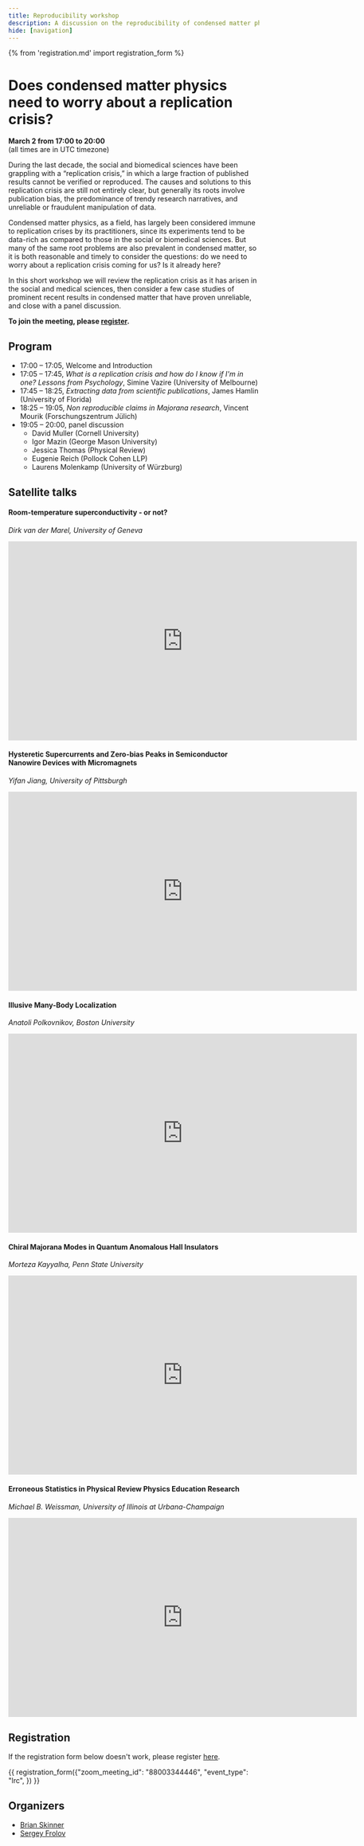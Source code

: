 ```yaml
---
title: Reproducibility workshop
description: A discussion on the reproducibility of condensed matter physics research.
hide: [navigation]
---
```

{% from 'registration.md' import registration_form %}
# Does condensed matter physics need to worry about a replication crisis?
**<time data-format="MMMM D" datetime="2023-03-02T17:00:00+00:00">March 2</time> from <time data-format="H:mm" datetime="2023-03-02T17:00:00+00:00">17:00</time> to <time data-format="H:mm" datetime="2023-03-02T20:00:00+00:00">20:00</time>**  
(all times are in <span class="timezone">UTC</span> timezone)

During the last decade, the social and biomedical sciences have been grappling with a “replication crisis,” in which a large fraction of published results cannot be verified or reproduced. The causes and solutions to this replication crisis are still not entirely clear, but generally its roots involve publication bias, the predominance of trendy research narratives, and unreliable or fraudulent manipulation of data.

Condensed matter physics, as a field, has largely been considered immune to replication crises by its practitioners, since its experiments tend to be data-rich as compared to those in the social or biomedical sciences. But many of the same root problems are also prevalent in condensed matter, so it is both reasonable and timely to consider the questions: do we need to worry about a replication crisis coming for us? Is it already here?

In this short workshop we will review the replication crisis as it has arisen in the social and medical sciences, then consider a few case studies of prominent recent results in condensed matter that have proven unreliable, and close with a panel discussion.

**To join the meeting, please [register](#registration).**

## Program

- <time data-format="H:mm" datetime="2023-03-02T17:00:00+00:00">17:00</time> – <time data-format="H:mm" datetime="2023-03-02T17:05:00+00:00">17:05</time>, Welcome and Introduction
- <time data-format="H:mm" datetime="2023-03-02T17:05:00+00:00">17:05</time> – <time data-format="H:mm" datetime="2023-03-02T17:45:00+00:00">17:45</time>, *What is a replication crisis and how do I know if I'm in one? Lessons from Psychology*, Simine Vazire (University of Melbourne)
- <time data-format="H:mm" datetime="2023-03-02T17:45:00+00:00">17:45</time> – <time data-format="H:mm" datetime="2023-03-02T18:25:00+00:00">18:25</time>, *Extracting data from scientific publications*, James Hamlin (University of Florida)
- <time data-format="H:mm" datetime="2023-03-02T18:25:00+00:00">18:25</time> – <time data-format="H:mm" datetime="2023-03-02T19:05:00+00:00">19:05</time>, *Non reproducible claims in Majorana research*, Vincent Mourik (Forschungszentrum Jülich)
- <time data-format="H:mm" datetime="2023-03-02T19:05:00+00:00">19:05</time> – <time data-format="H:mm" datetime="2023-03-02T20:00:00+00:00">20:00</time>, panel discussion
    - David Muller (Cornell University)
    - Igor Mazin (George Mason University)
    - Jessica Thomas (Physical Review)
    - Eugenie Reich (Pollock Cohen LLP)
    - Laurens Molenkamp (University of Würzburg)

## Satellite talks

#### Room-temperature superconductivity - or not?
_Dirk van der Marel, University of Geneva_

<iframe width="700" height="400" src="https://www.youtube-nocookie.com/embed/6CfNnG6hs3Q" frameborder="0" allow="accelerometer; autoplay; encrypted-media; gyroscope; picture-in-picture" allowfullscreen></iframe>

#### Hysteretic Supercurrents and Zero-bias Peaks in Semiconductor Nanowire Devices with Micromagnets
_Yifan Jiang, University of Pittsburgh_

<iframe width="700" height="400" src="https://www.youtube-nocookie.com/embed/v3hEEaChLpI" frameborder="0" allow="accelerometer; autoplay; encrypted-media; gyroscope; picture-in-picture" allowfullscreen></iframe>

#### Illusive Many-Body Localization
_Anatoli Polkovnikov, Boston University_

<iframe width="700" height="400" src="https://www.youtube-nocookie.com/embed/Rl_Wb2DZyvI?start=2713" frameborder="0" allow="accelerometer; autoplay; encrypted-media; gyroscope; picture-in-picture" allowfullscreen></iframe>

#### Chiral Majorana Modes in Quantum Anomalous Hall Insulators
_Morteza Kayyalha, Penn State University_

<iframe width="700" height="400" src="https://www.youtube-nocookie.com/embed/jSern0eUQB4" frameborder="0" allow="accelerometer; autoplay; encrypted-media; gyroscope; picture-in-picture" allowfullscreen></iframe>


#### Erroneous Statistics in Physical Review Physics Education Research
_Michael B. Weissman, University of Illinois at Urbana-Champaign_

<iframe width="700" height="400" src="https://www.youtube-nocookie.com/embed/0NsNtqyiDco" frameborder="0" allow="accelerometer; autoplay; encrypted-media; gyroscope; picture-in-picture" allowfullscreen></iframe>

## Registration

If the registration form below doesn't work, please register [here](https://virtualscienceforum-org.zoom.us/meeting/register/tZwtd-qrqj8uHtK-w46yozHKnvjokUjWX9g7).

{{ registration_form({"zoom_meeting_id": "88003344446", "event_type": "lrc", }) }}


## Organizers

* [Brian Skinner](https://physics.osu.edu/people/skinner.352)
* [Sergey Frolov](https://www.physicsandastronomy.pitt.edu/people/sergey-frolov)

